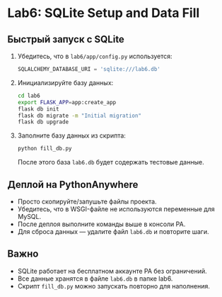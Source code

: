 # Lab6: SQLite Setup and Data Fill

## Быстрый запуск с SQLite

1. Убедитесь, что в `lab6/app/config.py` используется:
   ```python
   SQLALCHEMY_DATABASE_URI = 'sqlite:///lab6.db'
   ```
2. Инициализируйте базу данных:
   ```bash
   cd lab6
   export FLASK_APP=app:create_app
   flask db init
   flask db migrate -m "Initial migration"
   flask db upgrade
   ```
3. Заполните базу данных из скрипта:
   ```bash
   python fill_db.py
   ```
   После этого база `lab6.db` будет содержать тестовые данные.

## Деплой на PythonAnywhere

- Просто скопируйте/запушьте файлы проекта.
- Убедитесь, что в WSGI-файле не используются переменные для MySQL.
- После деплоя выполните команды выше в консоли PA.
- Для сброса данных — удалите файл `lab6.db` и повторите шаги.

## Важно
- SQLite работает на бесплатном аккаунте PA без ограничений.
- Все данные хранятся в файле `lab6.db` в папке lab6.
- Скрипт `fill_db.py` можно запускать повторно для наполнения.
